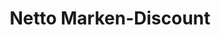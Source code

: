 ---
title: "Netto Marken-Discount"
url: /vaihingen-an-der-enz/netto-marken-discount/
shop: Supermarkt
---